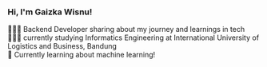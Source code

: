 ### Hi, I'm Gaizka Wisnu!

👩🏻‍💻 Backend Developer sharing about my journey and learnings in tech<br/>
👩🏻‍🎓 currently studying Informatics Engineering at International University of Logistics and Business, Bandung<br/>
💭 Currently learning about machine learning!<br/>
